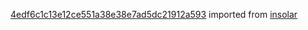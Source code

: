 [4edf6c1c13e12ce551a38e38e7ad5dc21912a593](https://github.com/insolar/insolar/commit/4edf6c1c13e12ce551a38e38e7ad5dc21912a593) imported from [insolar](https://github.com/insolar/insolar)
